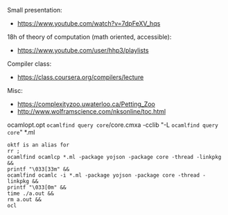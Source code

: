 Small presentation:
- https://www.youtube.com/watch?v=7dpFeXV_hqs

18h of theory of computation (math oriented, accessible):
- https://www.youtube.com/user/hhp3/playlists

Compiler class:
- https://class.coursera.org/compilers/lecture

Misc:
- https://complexityzoo.uwaterloo.ca/Petting_Zoo
- http://www.wolframscience.com/nksonline/toc.html


ocamlopt.opt `ocamlfind query core`/core.cmxa -cclib "-L `ocamlfind query core`"  *.ml
```
oktf is an alias for
rr ;
ocamlfind ocamlcp *.ml -package yojson -package core -thread -linkpkg &&
printf "\033[33m" &&
ocamlfind ocamlc -i *.ml -package yojson -package core -thread -linkpkg &&
printf "\033[0m" &&
time ./a.out &&
rm a.out &&
ocl
```
